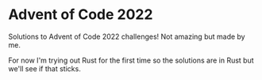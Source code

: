 # Advent of Code 2022

Solutions to Advent of Code 2022 challenges! Not amazing but made by me.

For now I'm trying out Rust for the first time so the solutions are in Rust but we'll see if that sticks.